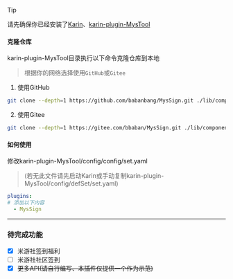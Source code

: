 > [!TIP]
> 请先确保你已经安装了[Karin](https://github.com/KarinJS/Karin)、[karin-plugin-MysTool](../../../karin-plugin-MysTool)

#### 克隆仓库
karin-plugin-MysTool目录执行以下命令克隆仓库到本地
>根据你的网络选择使用`GitHub`或`Gitee`
1. 使用GitHub
```bash
git clone --depth=1 https://github.com/babanbang/MysSign.git ./lib/components/MysSign
```
2. 使用Gitee
```bash
git clone --depth=1 https://gitee.com/bbaban/MysSign.git ./lib/components/MysSign
```

#### 如何使用
修改karin-plugin-MysTool/config/config/set.yaml
> (若无此文件请先启动Karin或手动复制karin-plugin-MysTool/config/defSet/set.yaml)
```yaml
plugins:
# 添加以下内容
  - MysSign
```
---

### 待完成功能
- [x] 米游社签到福利
- [ ] 米游社社区签到
- [x] ~~更多API(请自行编写、本插件仅提供一个作为示范)~~